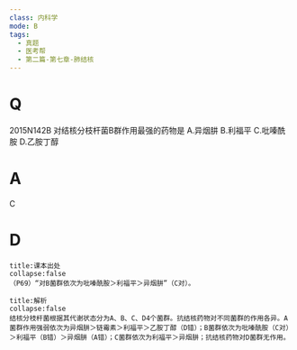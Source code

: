 ```yaml
---
class: 内科学
mode: B
tags:
  - 真题
  - 医考帮
  - 第二篇-第七章-肺结核
---
```


# Q
2015N142B 对结核分枝杆菌B群作用最强的药物是
A.异烟肼
B.利福平
C.吡嗪酰胺
D.乙胺丁醇

# A
C
# D
```ad-note
title:课本出处
collapse:false
（P69）“对B菌群依次为吡嗪酰胺＞利福平＞异烟肼”（C对）。
```

```ad-summary
title:解析
collapse:false
结核分枝杆菌根据其代谢状态分为A、B、C、D4个菌群。抗结核药物对不同菌群的作用各异。A菌群作用强弱依次为异烟肼＞链霉素＞利福平＞乙胺丁醇（D错）；B菌群依次为吡嗪酰胺（C对）＞利福平（B错）＞异烟肼（A错）；C菌群依次为利福平＞异烟肼；抗结核药物对D菌群无作用。
```

